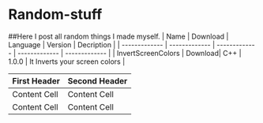 # Random-stuff

##Here I post all random things I made myself.
| Name | Download | Language | Version | Decription |
| ------------- | ------------- | ------------- | ------------- | ------------- |
| InvertScreenColors | Download| C++ | 1.0.0 | It Inverts your screen colors |





| First Header  | Second Header |
| ------------- | ------------- |
| Content Cell  | Content Cell  |
| Content Cell  | Content Cell  |
